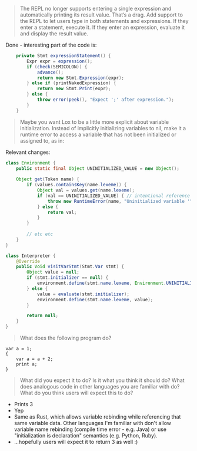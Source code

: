 > The REPL no longer supports entering a single expression and automatically printing its result value. That’s a drag. Add support to the REPL to let users type in both statements and expressions. If they enter a statement, execute it. If they enter an expression, evaluate it and display the result value.

Done - interesting part of the code is:

```java
    private Stmt expressionStatement() {
        Expr expr = expression();
        if (check(SEMICOLON)) {
            advance();
            return new Stmt.Expression(expr);
        } else if (printNakedExpression) {
            return new Stmt.Print(expr);
        } else {
            throw error(peek(), "Expect ';' after expression.");
        }
    }
```

> Maybe you want Lox to be a little more explicit about variable initialization. Instead of implicitly initializing variables to nil, make it a runtime error to access a variable that has not been initialized or assigned to, as in:

Relevant changes:

```java
class Environment {
    public static final Object UNINITIALIZED_VALUE = new Object();
    
    Object get(Token name) {
        if (values.containsKey(name.lexeme)) {
            Object val = values.get(name.lexeme);
            if (val == UNINITIALIZED_VALUE) { // intentional reference equality
                throw new RuntimeError(name, "Uninitialized variable '" + name.lexeme + "'.");
            } else {
                return val;
            }
        }
        
        // etc etc
    }
}

class Interpreter {
    @Override
    public Void visitVarStmt(Stmt.Var stmt) {
        Object value = null;
        if (stmt.initializer == null) {
            environment.define(stmt.name.lexeme, Environment.UNINITIALIZED_VALUE);
        } else {
            value = evaluate(stmt.initializer);
            environment.define(stmt.name.lexeme, value);
        }

        return null;
    }
}
```

> What does the following program do?

```lox
var a = 1;
{
    var a = a + 2;
    print a;
}
```

> What did you expect it to do? Is it what you think it should do? What does analogous code in other languages you are familiar with do? What do you think users will expect this to do?

* Prints 3
* Yep
* Same as Rust, which allows variable rebinding while referencing that same variable data. Other languages I'm familiar with don't allow variable name rebinding (compile time error - e.g. Java) or use "initialization is declaration" semantics (e.g. Python, Ruby).
* ...hopefully users will expect it to return 3 as well :)